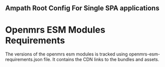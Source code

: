 ## Ampath Root Config For Single SPA applications

# Openmrs ESM Modules Requirements

The versions of the openmrs esm modules is tracked using openmrs-esm-requirements.json file. It contains the CDN links to the bundles and assets.
